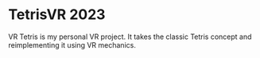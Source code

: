 # TetrisVR 2023

VR Tetris is my personal VR project. It takes the classic Tetris concept and reimplementing it using VR mechanics.
